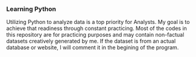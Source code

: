 ### Learning Python ###

Utilizing Python to analyze data is a top priority for Analysts. My goal is to achieve that readiness through constant practicing. Most of the codes in this repository are for practicing purposes and may contain non-factual datasets creatively generated by me. If the dataset is from an actual database or website, I will comment it in the begining of the program.
